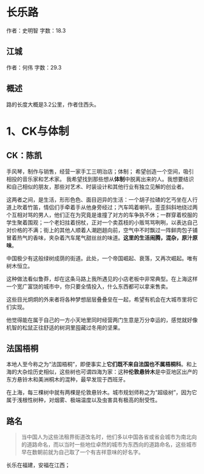 # 长乐路

作者：史明智
字数：18.3

## 江城

作者：何伟
字数：29.3

## 概述

路的长度大概是3.2公里，作者住西头。

# 1、CK与体制

## CK：陈凯

手风琴，制作与销售，经营一家手工三明治店；体制；
希望创造一个空间，吸引相投的音乐家和艺术家。
我希望找到那些想从**体制**中脱离出来的人。我想要结识和自己相似的朋友，那些对艺术、时装设计和其他行业有独立见解的创业者。

这两者之间，是生活，形形色色、面目迥异的生活：一个胡子拉碴的乞丐坐在人行道上吹着竹笛，情侣们手牵着手从他身旁经过；汽车鸣着喇叭，歪歪斜斜地绕过两个互相对骂的男人，他们正在为究竟是谁撞了对方的车争执不休；一群穿着校服的学生聚着围观；一个老妇拄着拐杖，正对一个卖荔枝的小贩骂骂咧咧，以表达自己对价格的不满；街上的其他人顺着人潮趔趄向前，空气中不时飘过一阵鲜肉包子铺冒着热气的香味，夹杂着汽车尾气甜丝丝的味道。**这里的生活闹腾，混杂，原汁原味**。

中国极少有这般绿树成荫的街道。此处，一个帝国崛起、衰落，又再次崛起。唯有树木恒立。

这种做法看似鲁莽，却在这条马路上我所遇见的小店老板中非常典型。在上海这样一个宽广富饶的城市中，你只要全情投入，什么东西都可以拿来售卖。

这些目光炯炯的外来者将各种梦想层层叠叠垒在一起，希望有机会在大城市里将它们实现。

他觉得能在属于自己的一方小天地里同时经营两门生意是万分幸运的，感觉就好像机智的松鼠正往舒适的树洞里囤藏过冬用的坚果。

## 法国梧桐

本地人至今称之为“法国梧桐”，即便事实上**它们既不来自法国也不属梧桐科**。和上海的大杂烩历史相似，这些树也可谓四海为家：这种**伦敦悬铃木**是中亚地区出产的东方悬铃木和美洲桐木的混种，最早发现于西班牙。

在上海，每三棵树中就有两棵是伦敦悬铃木。城市规划师称之为“超级树”，因为它属于浅根性树种，对烟雾、极端温度以及虫害具有极高的耐受性。

## 路名

> 当中国人为这些法租界街道改名时，他们多以中国各省或省会城市为南北向的道路命名，而以当时一些地位卓然的城市为东西向的道路命名，这些城市早在数朝前就为自己取了一个有吉祥意味的好名字。

长乐在福建，安福在江西；



